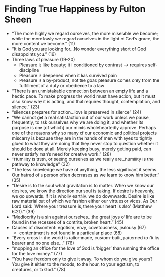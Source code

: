 
# Finding True Happiness by Fulton Sheen

* “The more highly we regard ourselves, the more miserable we become; while the more lowly we regard ourselves in the light of God’s grace, the more content we become.” (11)
* “It is God you are looking for…No wonder everything short of God disappoints you.” (16)
* Three laws of pleasure (19-20)
    * Pleasure is like beauty; it i conditioned by contrast —> requires self-discipline
    * Pleasure is deepened when it has survived pain
    * Pleasure is a by-product, not the goal: pleasure comes only from the fulfillment of a duty or obedience to a law
* “There is an unmistakable connection between an empty life and a hectic pace. To make progress the world must have action, but it must also know why it is acting, and that requires thought, contemplation, and silence.” (23)
* “silences prepares for action…love is preserved in silence” (24)
* “We cannot get a real satisfaction out of our work unless we pause, frequently, to ask ourselves why we are doing it, and whether its purpose is one [of which] our minds wholeheartedly approve. Perhaps one of the reasons why so many of our economic and political projects miscarry is because they are in the hands of men with eyes to tightly glued to what they are doing that they never stop to question whether it should be done at all. Merely keeping busy, merely getting paid, can never satisfy man’s need for creative work.” (28)
* “Humility is truth, or seeing ourselves as we really are…humility is the pathway to knowledge” (32)
* “The less knowledge we have of anything, the less significant it seems. Our hatred of a person often decreases as we learn to know him better.” (35)
* “Desire is to the soul what gravitation is to matter. When we know our desires, we know the direction our soul is taking. If desire is heavenly, we go upwards, if it is wholly earthly, we do downwards. Desire is like raw material out of which we fashion either our virtues or vices. As Our Lord said: ‘Where your treasure is, there your heart is also’ (Matthew 6:21).” (39)
* “Mediocrity is a sin against ourselves…the great joys of life are to be found in the recesses of a contrite, broken heart.” (45)
*  Causes of discontent: egotism, envy, covetousness, jealousy (67)
    * contentment is not found in a particular place (68)
* “Every cross in the world is tailor-made, custom-built, patterned to fit its bearer and no one else…” (76)
* “mopping an office for the love of God is ‘bigger’ than running the office for the love money.” (77)
* “You have freedom only to give it away. To whom do you give yours? You give it either to the moods, to the hour, to your egotism, to creatures, or to God.” (78)


